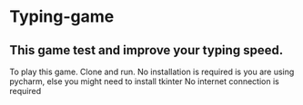 # Typing-game
## This game test and improve your typing speed.

To play this game. Clone and run.
No installation is required is you are using pycharm, else you might need to install tkinter
No internet connection is required
